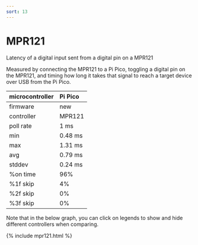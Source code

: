 ```yaml
---
sort: 13
---
```


# MPR121

Latency of a digital input sent from a digital pin on a MPR121

Measured by connecting the MPR121 to a Pi Pico, toggling a digital pin on the MPR121, and timing how long it takes that signal to reach a target device over USB from the Pi Pico.

| microcontroller | Pi Pico |
| :-------------- | :------ |
| firmware        | new     |
| controller      | MPR121  |
| poll rate       | 1 ms    |
| min             | 0.48 ms |
| max             | 1.31 ms |
| avg             | 0.79 ms |
| stddev          | 0.24 ms |
| %on time        | 96%     |
| %1f skip        | 4%      |
| %2f skip        | 0%      |
| %3f skip        | 0%      |

Note that in the below graph, you can click on legends to show and hide different controllers when comparing.

{% include mpr121.html %}
